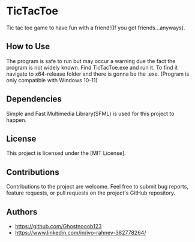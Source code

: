 # TicTacToe
Tic tac toe game to have fun with a friend!(If you got friends...anyways).

## How to Use
The program is safe to run but may occur a warning due the fact the program is not widely known.
Find TicTacToe.exe and run it. To find it navigate to x64-release folder and there is gonna be the .exe.
(Program is only compatible with Windows 10-11)

## Dependencies

Simple and Fast Multimedia Library(SFML) is used for this project to happen.

## License

This project is licensed under the [MIT License].

## Contributions

Contributions to the project are welcome. Feel free to submit bug reports, feature requests, or pull requests on the project's GitHub repository.

## Authors

- https://github.com/Ghostnooob123
- https://www.linkedin.com/in/ivo-rahnev-382778264/
